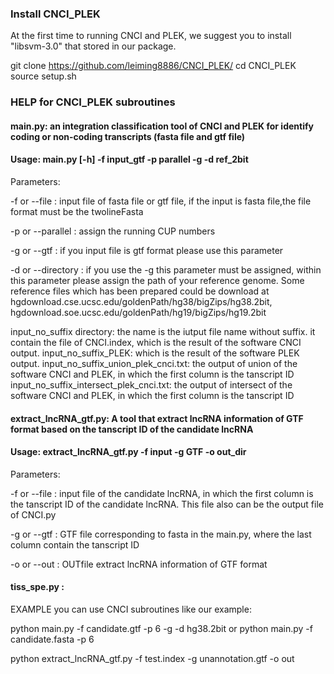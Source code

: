 ### Install CNCI_PLEK

At the first time to running CNCI and PLEK, we suggest you to install "libsvm-3.0" that stored in our package.

git clone https://github.com/leiming8886/CNCI_PLEK/
cd CNCI_PLEK
source setup.sh


### HELP for CNCI_PLEK subroutines

#### main.py: an integration classification tool of CNCI and PLEK for identify coding or non-coding transcripts (fasta file and gtf file)

#### Usage: main.py [-h] -f input_gtf -p parallel -g -d ref_2bit

Parameters:

-f or --file : input file of fasta file or gtf file, if the input is fasta file,the file format must be the twolineFasta

-p or --parallel : assign the running CUP numbers

-g or --gtf : if you input file is gtf format please use this parameter

-d or --directory : if you use the -g  this parameter must be assigned, within this parameter please assign the path of your reference genome.
Some reference files which has been prepared could be download at hgdownload.cse.ucsc.edu/goldenPath/hg38/bigZips/hg38.2bit, hgdownload.soe.ucsc.edu/goldenPath/hg19/bigZips/hg19.2bit

input_no_suffix directory: the name is the iutput file name without suffix. it contain the file of CNCI.index, which is the result of the software CNCI output.
input_no_suffix_PLEK: which is the result of the software PLEK output.
input_no_suffix_union_plek_cnci.txt: the output of union of the software CNCI and PLEK, in which the first column is the tanscript ID
input_no_suffix_intersect_plek_cnci.txt: the output of intersect of the software CNCI and PLEK, in which the first column is the tanscript ID


#### extract_lncRNA_gtf.py: A tool that extract lncRNA information of GTF format based on the tanscript ID of the candidate lncRNA

#### Usage: extract_lncRNA_gtf.py -f input -g GTF -o out_dir

Parameters:

-f or --file : input file of the candidate lncRNA, in which the first column is the tanscript ID of the candidate lncRNA. This file also can be the output file of CNCI.py

-g or --gtf : GTF file corresponding to fasta in the main.py, where the last column contain the tanscript ID


-o or --out : OUTfile extract lncRNA information of GTF format


#### tiss_spe.py : 

EXAMPLE
you can use CNCI subroutines like our example:

python main.py -f candidate.gtf -p 6 -g -d hg38.2bit
or 
python main.py -f candidate.fasta -p 6

python extract_lncRNA_gtf.py -f test.index -g unannotation.gtf -o out

